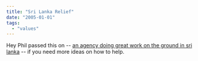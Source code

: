 ```yaml
---
title: "Sri Lanka Relief"
date: "2005-01-01"
tags: 
  - "values"
---
```


Hey Phil passed this on -- [an agency doing great work on the ground in sri lanka](http://www.sossrilanka.org/) -- if you need more ideas on how to help.

